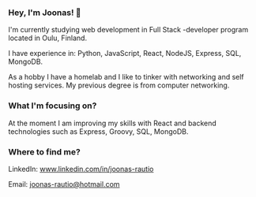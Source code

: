 ### Hey, I'm Joonas! 👋

I'm currently studying web development in Full Stack -developer program located in Oulu, Finland.

I have experience in: Python, JavaScript, React, NodeJS, Express, SQL, MongoDB.

As a hobby I have a homelab and I like to tinker with networking and self hosting services. My previous degree is from computer networking.

### What I'm focusing on?

At the moment I am improving my skills with React and backend technologies such as Express, Groovy, SQL, MongoDB.

### Where to find me?

LinkedIn: www.linkedin.com/in/joonas-rautio

Email: joonas-rautio@hotmail.com

<!--
**RRautsi/RRautsi** is a ✨ _special_ ✨ repository because its `README.md` (this file) appears on your GitHub profile.

Here are some ideas to get you started:

- 🔭 I’m currently working on ...
- 🌱 I’m currently learning ...
- 👯 I’m looking to collaborate on ...
- 🤔 I’m looking for help with ...
- 💬 Ask me about ...
- 📫 How to reach me: ...
- 😄 Pronouns: ...
- ⚡ Fun fact: ...
-->
